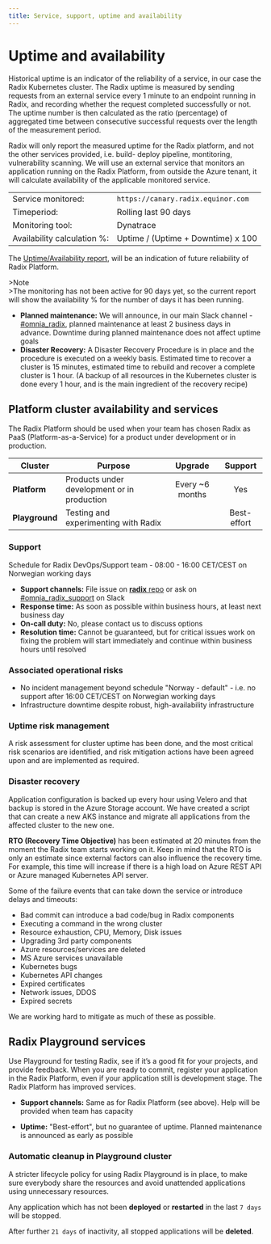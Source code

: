 ```yaml
---
title: Service, support, uptime and availability
---
```


# Uptime and availability

Historical uptime is an indicator of the reliability of a service, in our case the Radix Kubernetes cluster. The Radix uptime is measured by sending requests from an external service every 1 minute to an endpoint running in Radix, and recording whether the request completed successfully or not. The uptime number is then calculated as the ratio (percentage) of aggregated time between consecutive successful requests over the length of the measurement period.  

Radix will only report the measured uptime for the Radix platform, and not the other services provided, i.e. build- deploy pipeline, montitoring, vulnerability scanning. We will use an external service that monitors an application running on the Radix Platform, from outside the Azure tenant, it will calculate availability of the applicable monitored service.  

| | |
|-|---------------------------------------|
| Service monitored: | `https://canary.radix.equinor.com` |
|Timeperiod: | Rolling last 90 days |
|Monitoring tool: | Dynatrace |
|Availability calculation %: | Uptime / (Uptime + Downtime) x 100 |

The [Uptime/Availability report](https://console.radix.equinor.com/about), will be an indication of future reliability of Radix Platform.  

&gt;Note  
&gt;The monitoring has not been active for 90 days yet, so the current report will show the availability % for the number of days it has been running.

- **Planned maintenance:** We will announce, in our main Slack channel - [#omnia_radix](https://equinor.slack.com/archives/C8U7XGGAJ), planned maintenance at least 2 business days in advance. Downtime during planned maintenance does not affect uptime goals
- **Disaster Recovery:** A Disaster Recovery Procedure is in place and the procedure is executed on a weekly basis. Estimated time to recover a cluster is 15 minutes, estimated time to rebuild and recover a complete cluster is 1 hour. (A backup of all resources in the Kubernetes cluster is done every 1 hour, and is the main ingredient of the recovery recipe)  

## Platform cluster availability and services

The Radix Platform should be used when your team has chosen Radix as PaaS (Platform-as-a-Service) for a product under development or in production.

| Cluster        | Purpose                                     | Upgrade             |   Support   |
| -------------- | ------------------------------------------- | :-----------------: | :---------: |
| **Platform**   | Products under development or in production |   Every ~6 months   |     Yes     |
| **Playground** | Testing and experimenting with Radix        |                     | Best-effort |

### Support

Schedule for Radix DevOps/Support team - 08:00 - 16:00 CET/CEST on Norwegian working days

- **Support channels:** File issue on [**radix** repo](https://github.com/equinor/radix/issues) or ask on [#omnia_radix_support](https://equinor.slack.com/messages/CBKM6N2JY) on Slack
- **Response time:** As soon as possible within business hours, at least next business day
- **On-call duty:** No, please contact us to discuss options
- **Resolution time:** Cannot be guaranteed, but for critical issues work on fixing the problem will start immediately and continue within business hours until resolved

### Associated operational risks

- No incident management beyond schedule "Norway - default" - i.e. no support after 16:00 CET/CEST on Norwegian working days
- Infrastructure downtime despite robust, high-availability infrastructure

### Uptime risk management

A risk assessment for cluster uptime has been done, and the most critical risk scenarios are identified, and risk mitigation actions have been agreed upon and are implemented as required.

### Disaster recovery

Application configuration is backed up every hour using Velero and that backup is stored in the Azure Storage account. We have created a script that can create a new AKS instance and migrate all applications from the affected cluster to the new one.

**RTO (Recovery Time Objective)** has been estimated at 20 minutes from the moment the Radix team starts working on it. Keep in mind that the RTO is only an estimate since external factors can also influence the recovery time. For example, this time will increase if there is a high load on Azure REST API or Azure managed Kubernetes API server.

Some of the failure events that can take down the service or introduce delays and timeouts:

- Bad commit can introduce a bad code/bug in Radix components
- Executing a command in the wrong cluster
- Resource exhaustion, CPU, Memory, Disk issues
- Upgrading 3rd party components
- Azure resources/services are deleted
- MS Azure services unavailable
- Kubernetes bugs
- Kubernetes API changes
- Expired certificates
- Network issues, DDOS
- Expired secrets

We are working hard to mitigate as much of these as possible.

## Radix Playground services

Use Playground for testing Radix, see if it’s a good fit for your projects, and provide feedback. When you are ready to commit, register your application in the Radix Platform, even if your application still is development stage. The Radix Platform has improved services.

- **Support channels:** Same as for Radix Platform (see above). Help will be provided when team has capacity

- **Uptime:** "Best-effort", but no guarantee of uptime. Planned maintenance is announced as early as possible

### Automatic cleanup in Playground cluster

A stricter lifecycle policy for using Radix Playground is in place, to make sure everybody share the resources and avoid unattended applications using unnecessary resources.

Any application which has not been **deployed** or **restarted** in the last `7 days` will be stopped.  

After further `21 days` of inactivity, all stopped applications will be **deleted**.
